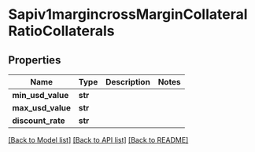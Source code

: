 # Sapiv1margincrossMarginCollateralRatioCollaterals

## Properties
Name | Type | Description | Notes
------------ | ------------- | ------------- | -------------
**min_usd_value** | **str** |  | 
**max_usd_value** | **str** |  | 
**discount_rate** | **str** |  | 

[[Back to Model list]](../README.md#documentation-for-models) [[Back to API list]](../README.md#documentation-for-api-endpoints) [[Back to README]](../README.md)

